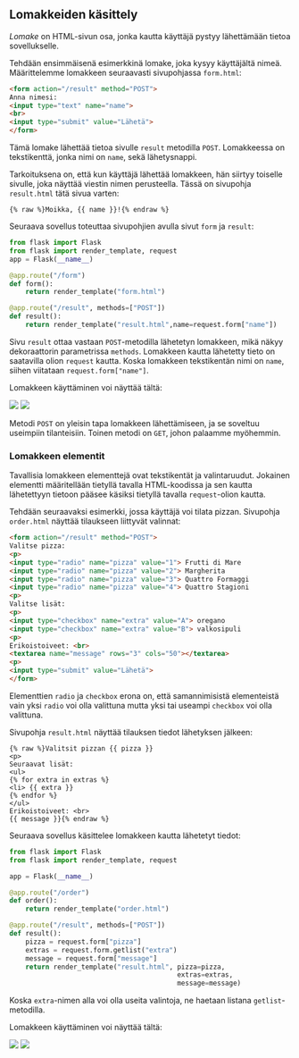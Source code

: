 ## Lomakkeiden käsittely

_Lomake_ on HTML-sivun osa, jonka kautta käyttäjä pystyy lähettämään tietoa sovellukselle.

Tehdään ensimmäisenä esimerkkinä lomake, joka kysyy käyttäjältä nimeä. Määrittelemme lomakkeen seuraavasti sivupohjassa `form.html`:

```html
<form action="/result" method="POST">
Anna nimesi:
<input type="text" name="name">
<br>
<input type="submit" value="Lähetä">
</form>
```

Tämä lomake lähettää tietoa sivulle `result` metodilla `POST`. Lomakkeessa on tekstikenttä, jonka nimi on `name`, sekä lähetysnappi.

Tarkoituksena on, että kun käyttäjä lähettää lomakkeen, hän siirtyy toiselle sivulle, joka näyttää viestin nimen perusteella. Tässä on sivupohja `result.html` tätä sivua varten:

```jinja
{% raw %}Moikka, {{ name }}!{% endraw %}
```

Seuraava sovellus toteuttaa sivupohjien avulla sivut `form` ja `result`:

```python
from flask import Flask
from flask import render_template, request
app = Flask(__name__)

@app.route("/form")
def form():
    return render_template("form.html")

@app.route("/result", methods=["POST"])
def result():
    return render_template("result.html",name=request.form["name"])
```

Sivu `result` ottaa vastaan `POST`-metodilla lähetetyn lomakkeen, mikä näkyy dekoraattorin parametrissa `methods`. Lomakkeen kautta lähetetty tieto on saatavilla olion `request` kautta. Koska lomakkeen tekstikentän nimi on `name`, siihen viitataan `request.form["name"]`.

Lomakkeen käyttäminen voi näyttää tältä:

<img class="screenshot" src="../assets/osa-1/form.png">

<img class="screenshot" src="../assets/osa-1/result.png">

Metodi `POST` on yleisin tapa lomakkeen lähettämiseen, ja se soveltuu useimpiin tilanteisiin. Toinen metodi on `GET`, johon palaamme myöhemmin.

### Lomakkeen elementit

Tavallisia lomakkeen elementtejä ovat tekstikentät ja valintaruudut. Jokainen elementti määritellään tietyllä tavalla HTML-koodissa ja sen kautta lähetettyyn tietoon pääsee käsiksi tietyllä tavalla `request`-olion kautta.

Tehdään seuraavaksi esimerkki, jossa käyttäjä voi tilata pizzan. Sivupohja `order.html` näyttää tilaukseen liittyvät valinnat:

```html
<form action="/result" method="POST">
Valitse pizza:
<p>
<input type="radio" name="pizza" value="1"> Frutti di Mare
<input type="radio" name="pizza" value="2"> Margherita
<input type="radio" name="pizza" value="3"> Quattro Formaggi
<input type="radio" name="pizza" value="4"> Quattro Stagioni
<p>
Valitse lisät:
<p>
<input type="checkbox" name="extra" value="A"> oregano
<input type="checkbox" name="extra" value="B"> valkosipuli
<p>
Erikoistoiveet: <br>
<textarea name="message" rows="3" cols="50"></textarea>
<p>
<input type="submit" value="Lähetä">
</form>
```

Elementtien `radio` ja `checkbox` erona on, että samannimisistä elementeistä vain yksi `radio` voi olla valittuna mutta yksi tai useampi `checkbox` voi olla valittuna.

Sivupohja `result.html` näyttää tilauksen tiedot lähetyksen jälkeen:

```jinja
{% raw %}Valitsit pizzan {{ pizza }}
<p>
Seuraavat lisät:
<ul>
{% for extra in extras %}
<li> {{ extra }}
{% endfor %}
</ul>
Erikoistoiveet: <br>
{{ message }}{% endraw %}
```

Seuraava sovellus käsittelee lomakkeen kautta lähetetyt tiedot:

```python
from flask import Flask
from flask import render_template, request

app = Flask(__name__)

@app.route("/order")
def order():
    return render_template("order.html")

@app.route("/result", methods=["POST"])
def result():
    pizza = request.form["pizza"]
    extras = request.form.getlist("extra")
    message = request.form["message"]
    return render_template("result.html", pizza=pizza,
                                          extras=extras,
                                          message=message)
```

Koska `extra`-nimen alla voi olla useita valintoja, ne haetaan listana `getlist`-metodilla.

Lomakkeen käyttäminen voi näyttää tältä:

<img class="screenshot" src="../assets/osa-1/pizza1.png">

<img class="screenshot" src="../assets/osa-1/pizza2.png">
